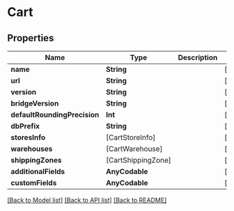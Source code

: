 # Cart

## Properties
Name | Type | Description | Notes
------------ | ------------- | ------------- | -------------
**name** | **String** |  | [optional] 
**url** | **String** |  | [optional] 
**version** | **String** |  | [optional] 
**bridgeVersion** | **String** |  | [optional] 
**defaultRoundingPrecision** | **Int** |  | [optional] 
**dbPrefix** | **String** |  | [optional] 
**storesInfo** | [CartStoreInfo] |  | [optional] 
**warehouses** | [CartWarehouse] |  | [optional] 
**shippingZones** | [CartShippingZone] |  | [optional] 
**additionalFields** | **AnyCodable** |  | [optional] 
**customFields** | **AnyCodable** |  | [optional] 

[[Back to Model list]](../README.md#documentation-for-models) [[Back to API list]](../README.md#documentation-for-api-endpoints) [[Back to README]](../README.md)


